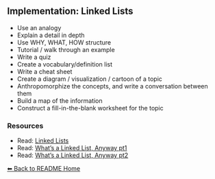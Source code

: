 ## Implementation: Linked Lists

- Use an analogy
- Explain a detail in depth
- Use WHY, WHAT, HOW structure
- Tutorial / walk through an example
- Write a quiz
- Create a vocabulary/definition list
- Write a cheat sheet
- Create a diagram / visualization / cartoon of a topic
- Anthropomorphize the concepts, and write a conversation between them
- Build a map of the information
- Construct a fill-in-the-blank worksheet for the topic

### Resources

- Read: [Linked Lists](https://codefellows.github.io/common_curriculum/data_structures_and_algorithms/Code_401/class-05/resources/singly_linked_list.html)
- Read: [What’s a Linked List, Anyway pt1](https://medium.com/basecs/whats-a-linked-list-anyway-part-1-d8b7e6508b9d)
- Read: [What’s a Linked List, Anyway pt2](https://medium.com/basecs/whats-a-linked-list-anyway-part-2-131d96f71996)

[⬅ Back to README Home](README.md)
